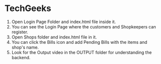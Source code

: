 # TechGeeks
1. Open Login Page Folder and index.html file inside it.
2. You can see the Login Page where the customers and Shopkeepers can register.
3. Open Shops folder and index.html file in it.
4. You can click the Bills icon and add Pending Bills with the items and shop's name.
5. Look for the Output video in the OUTPUT folder for understanding the backend.
